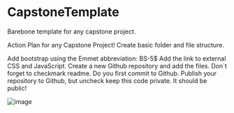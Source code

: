 # CapstoneTemplate
 Barebone template for any capstone project.
 
 Action Plan for any Capstone Project!
	Create basic folder and file structure.
	
	

Add bootstrap using the Emmet abbreviation: BS-5$
Add the link to external CSS and JavaScript.
Create a new Github repository and add the files. Don`t forget to checkmark readme.
Do you first commit to Github.
Publish your repository to Github, but uncheck keep this code private. It should be public!

![image](https://user-images.githubusercontent.com/116207815/205131842-39959b5f-6872-4df6-82ac-d0eead1d113c.png)

